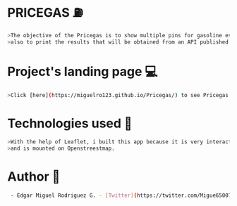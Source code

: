 # PRICEGAS :fuelpump:
```sh
>The objective of the Pricegas is to show multiple pins for gasoline establishments on the same map,
>also to print the results that will be obtained from an API published by the Mexican government.
```
# Project's landing page :computer:
```sh
>Click [here](https://miguelro123.github.io/Pricegas/) to see Pricegas landing page.
```
# Technologies used :satellite:
```sh
>With the help of Leaflet, i built this app because it is very interactive on a mobile phone
>and is mounted on Openstreestmap.
```

# Author :necktie:
```sh
 - Edgar Miguel Rodriguez G. - [Twitter](https://twitter.com/Migue65007333) & [Github](https://github.com/Miguelro123)
```